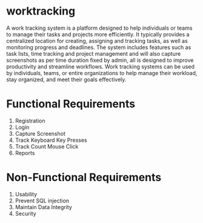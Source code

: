 # worktracking
A work tracking system is a platform designed to help individuals or teams to manage their tasks and projects more efficiently. It typically provides a centralized location for creating, assigning and tracking tasks, as well as monitoring progress and deadlines.
The system includes features such as task lists, time tracking and project management and will also capture screenshots as per time duration fixed by admin, all is designed to improve productivity and streamline workflows. Work tracking systems can be used by individuals, teams, or entire organizations to help manage their workload, stay organized, and meet their goals effectively.


# Functional Requirements

1) Registration
2) Login
3) Capture Screenshot
4) Track Keyboard Key Presses
5) Track Count Mouse Click
6) Reports

# Non-Functional Requirements

1) Usability
2) Prevent SQL injection 
3) Maintain Data Integrity
4) Security

